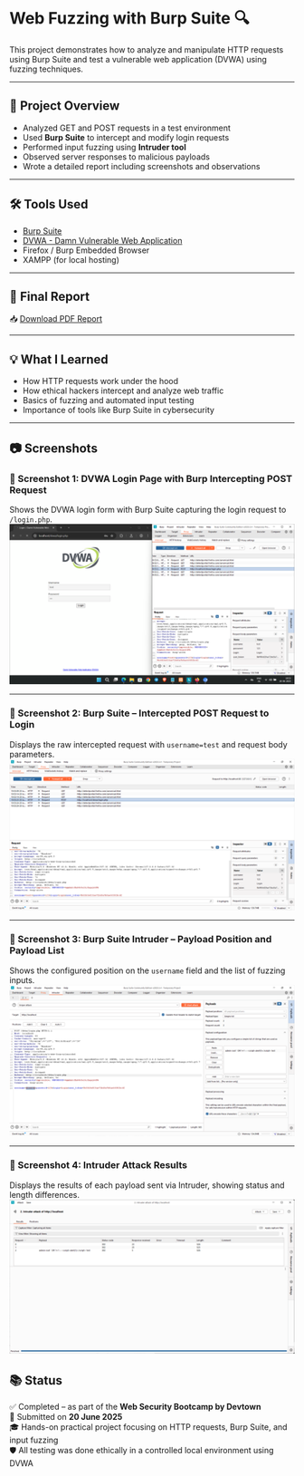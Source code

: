 # Web Fuzzing with Burp Suite 🔍

This project demonstrates how to analyze and manipulate HTTP requests using Burp Suite and test a vulnerable web application (DVWA) using fuzzing techniques.

---

## 📌 Project Overview

- Analyzed GET and POST requests in a test environment
- Used **Burp Suite** to intercept and modify login requests
- Performed input fuzzing using **Intruder tool**
- Observed server responses to malicious payloads
- Wrote a detailed report including screenshots and observations

---

## 🛠 Tools Used

- [Burp Suite](https://portswigger.net/burp)
- [DVWA - Damn Vulnerable Web Application](https://github.com/digininja/DVWA)
- Firefox / Burp Embedded Browser
- XAMPP (for local hosting)

---

## 📄 Final Report

📥 [Download PDF Report](./Web_Fuzzing_Report_AbhayRaj.pdf)

---

## 💡 What I Learned

- How HTTP requests work under the hood
- How ethical hackers intercept and analyze web traffic
- Basics of fuzzing and automated input testing
- Importance of tools like Burp Suite in cybersecurity

---

## 📷 Screenshots

### 📸 Screenshot 1: DVWA Login Page with Burp Intercepting POST Request
Shows the DVWA login form with Burp Suite capturing the login request to `/login.php`.  
![Screenshot 1](screenshots/Screenshot%202025-06-20%20195405.png)

---

### 📸 Screenshot 2: Burp Suite – Intercepted POST Request to Login
Displays the raw intercepted request with `username=test` and request body parameters.  
![Screenshot 2](screenshots/Screenshot%202025-06-20%20195546.png)

---

### 📸 Screenshot 3: Burp Suite Intruder – Payload Position and Payload List
Shows the configured position on the `username` field and the list of fuzzing inputs.  
![Screenshot 3](screenshots/Screenshot%202025-06-20%20200903.png)

---

### 📸 Screenshot 4: Intruder Attack Results
Displays the results of each payload sent via Intruder, showing status and length differences.  
![Screenshot 4](screenshots/Screenshot%202025-06-20%20200845.png)


## 📚 Status

✅ Completed – as part of the **Web Security Bootcamp by Devtown**  
📅 Submitted on **20 June 2025**  
🎓 Hands-on practical project focusing on HTTP requests, Burp Suite, and input fuzzing  
🛡️ All testing was done ethically in a controlled local environment using DVWA
